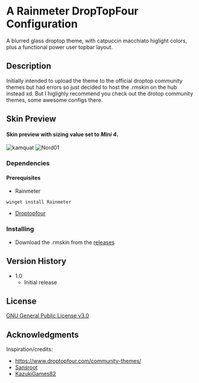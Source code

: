 # A Rainmeter DropTopFour Configuration

A blurred glass droptop theme, with catpuccin macchiato higlight colors, plus a functional power user topbar layout.

## Description

Initially intended to upload the theme to the official droptop community themes but had errors so just decided to host the .rmskin on the hub instead xd.
But I higlighly recommend you check out the drotop community themes, some awesome configs there.

## Skin Preview

#### Skin preview with sizing value set to _Mini 4_.

![kamquat](https://github.com/user-attachments/assets/a151af1b-5b8a-40ee-b1d4-5726f5aab3df)
![Nord01](https://github.com/user-attachments/assets/ad787fc9-3938-43ce-ae64-e84889ae807a)

### Dependencies

#### Prerequisites

* Rainmeter
```
winget install Rainmeter
```
* [Droptopfour](https://www.droptopfour.com/download/)

### Installing

* Download the .rmskin from the [releases](https://github.com/YareyareSenpai/Kamquat_420_Glass_Droptop_Theme/tags)

## Version History

* 1.0
    * Initial release 

## License

[GNU General Public License v3.0](https://github.com/YareyareSenpai/Kamquat_420_Glass_Droptop_Theme/blob/main/LICENSE)

## Acknowledgments

Inspiration/credits:
* https://www.droptopfour.com/community-themes/
* [Sansroot](https://github.com/sansroot)
* [KazukiGames82](https://github.com/KazukiGames82)
